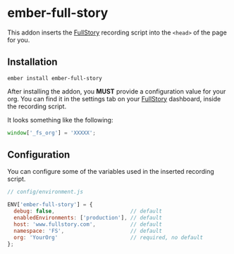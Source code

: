 # ember-full-story

This addon inserts the [FullStory][full-story] recording script into the
`<head>` of the page for you.

## Installation

```
ember install ember-full-story
```

After installing the addon, you **MUST** provide a configuration value for your
org. You can find it in the settings tab on your [FullStory][full-story] dashboard,
inside the recording script.

It looks something like the following:

```javascript
window['_fs_org'] = 'XXXXX';
```

## Configuration

You can configure some of the variables used in the inserted recording script.

```javascript
// config/environment.js

ENV['ember-full-story'] = {
  debug: false,                        // default
  enabledEnvironments: ['production'], // default
  host: 'www.fullstory.com',           // default
  namespace: 'FS',                     // default
  org: 'YourOrg'                       // required, no default
};
```

[full-story]: https://fullstory.com/
